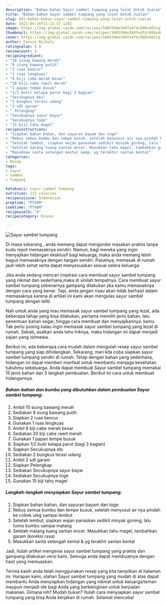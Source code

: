 ```yaml
---
description: "Bahan-bahan Sayur sambel tumpang yang lezat Untuk Jualan"
title: "Bahan-bahan Sayur sambel tumpang yang lezat Untuk Jualan"
slug: 842-bahan-bahan-sayur-sambel-tumpang-yang-lezat-untuk-jualan
date: 2021-04-16T11:15:57.128Z
image: https://img-global.cpcdn.com/recipes/5885596e3d4fe4f4/680x482cq70/sayur-sambel-tumpang-foto-resep-utama.jpg
thumbnail: https://img-global.cpcdn.com/recipes/5885596e3d4fe4f4/680x482cq70/sayur-sambel-tumpang-foto-resep-utama.jpg
cover: https://img-global.cpcdn.com/recipes/5885596e3d4fe4f4/680x482cq70/sayur-sambel-tumpang-foto-resep-utama.jpg
author: Fannie Nichols
ratingvalue: 3.9
reviewcount: 3
recipeingredient:
- "10 siung bawang merah"
- "8 siung bawang putih"
- "2 ruas kencur"
- "1 ruas lengkuas"
- "8 biji cabe merah besar"
- "20 biji cabe rawit merah"
- "1 papan tempe busuk"
- "1/2 butir kelapa parut bagi 3 bagian"
- "Secukupnya ebi"
- "2 bungkus terasi udang"
- "2 sdt garam"
- " Pelengkap"
- "Secukupnya sayur bayar"
- "Secukupnya toge"
- "15 biji tahu magel"
recipeinstructions:
- "Siapkan bahan bahan, dan sayuran bayam dan toge"
- "Rebus semua bumbu dan tempe busuk, setelah menyusut air nya pindah ke cobek uleg sampai lembut"
- "Setelah lembut, siapkan wajan panaskan sedikit minyak goreng, lalu tumis bumbu sampai matang"
- "Setelah matang tuang santan encer. Masukkan tahu magel, tambahkan garam (koreksi rasa)"
- "Masukkan santa setengah kental &amp; yg terakhir santan kental"
categories:
- Resep
tags:
- sayur
- sambel
- tumpang

katakunci: sayur sambel tumpang 
nutrition: 232 calories
recipecuisine: Indonesian
preptime: "PT28M"
cooktime: "PT40M"
recipeyield: "4"
recipecategory: Dinner

---
```



![Sayur sambel tumpang](https://img-global.cpcdn.com/recipes/5885596e3d4fe4f4/680x482cq70/sayur-sambel-tumpang-foto-resep-utama.jpg)

Di masa  sekarang , anda memang dapat mengorder masakan praktis tanpa kudu repot memasaknya sendiri. Namun, bagi mereka yang ingin menyajikan hidangan eksklusif bagi keluarga, maka anda memang lebih bagus memasaknya dengan tangan sendiri. Pasalnya, memasak di rumah jauh lebih sehat serta dapat menyesuaikan sesuai selera keluarga.

Jika anda sedang mencari inspirasi cara membuat sayur sambel tumpang yang nikmat dan sederhana,maka di sinilah tempatnya. Cara membuat sayur sambel tumpang  sebenarnya gampang dilakukan jika kamu memasaknya dengan cara yang benar. Tapi, anda jangan risau akan tidak berhasil dalam memasaknya 
karena di artikel ini kami akan mengulas sayur sambel tumpang dengan teliti.  



Nah untuk anda yang mau memasak sayur sambel tumpang yang lezat, ada beberapa tahap yang bisa dilakukan, pertama memilih jenis bahan, lalu penentuan bahan segar, hingga cara membuat dan menyajikannya. kamu Tak perlu pusing kalau ingin memasak sayur sambel tumpang yang lezat di rumah. Sebab, asalkan anda  tahu triknya, maka hidangan ini dapat menjadi sajian yang istimewa.

Berikut ini, ada beberapa cara mudah dalam mengolah resep sayur sambel tumpang yang siap dihidangkan. Sekarang, mari kita coba siapkan sayur sambel tumpang sendiri di rumah. Tetap dengan bahan yang sederhana, hidangan ini dapat memberi manfaat untuk membantu menjaga kesehatan tubuhmu sekeluarga. Anda dapat membuat Sayur sambel tumpang memakai 15 jenis bahan dan 5 langkah pembuatan. Berikut ini cara untuk membuat hidangannya.

<!--inarticleads1-->

##### Bahan-bahan dan bumbu yang dibutuhkan dalam pembuatan Sayur sambel tumpang:

1. Ambil 10 siung bawang merah
1. Sediakan 8 siung bawang putih
1. Siapkan 2 ruas kencur
1. Gunakan 1 ruas lengkuas
1. Ambil 8 biji cabe merah besar
1. Sediakan 20 biji cabe rawit merah
1. Gunakan 1 papan tempe busuk
1. Siapkan 1/2 butir kelapa parut (bagi 3 bagian)
1. Siapkan Secukupnya ebi
1. Sediakan 2 bungkus terasi udang
1. Ambil 2 sdt garam
1. Siapkan  Pelengkap
1. Sediakan Secukupnya sayur bayar
1. Sediakan Secukupnya toge
1. Gunakan 15 biji tahu magel




<!--inarticleads2-->

##### Langkah-langkah menyiapkan Sayur sambel tumpang:

1. Siapkan bahan bahan, dan sayuran bayam dan toge
1. Rebus semua bumbu dan tempe busuk, setelah menyusut air nya pindah ke cobek uleg sampai lembut
1. Setelah lembut, siapkan wajan panaskan sedikit minyak goreng, lalu tumis bumbu sampai matang
1. Setelah matang tuang santan encer. Masukkan tahu magel, tambahkan garam (koreksi rasa)
1. Masukkan santa setengah kental &amp; yg terakhir santan kental




Jadi, itulah artikel mengenai  sayur sambel tumpang  yang praktis dan gampang dilakukan versi kami. Semoga anda dapat membuatnya dengan hasil yang memuaskan. 

Terima kasih anda telah menggunakan resep yang kita tampilkan di halaman ini. Harapan kami, olahan  Sayur sambel tumpang yang mudah di atas dapat membantu Anda menyiapkan hidangan yang nikmat untuk keluarga/teman maupun menjadi ide bagi Anda yang berkeinginan untuk berjualan makanan. Gimana nih? Mudah bukan? Itulah cara menyiapkan sayur sambel tumpang yang bisa Anda kerjakan di rumah. Selamat mencoba!

